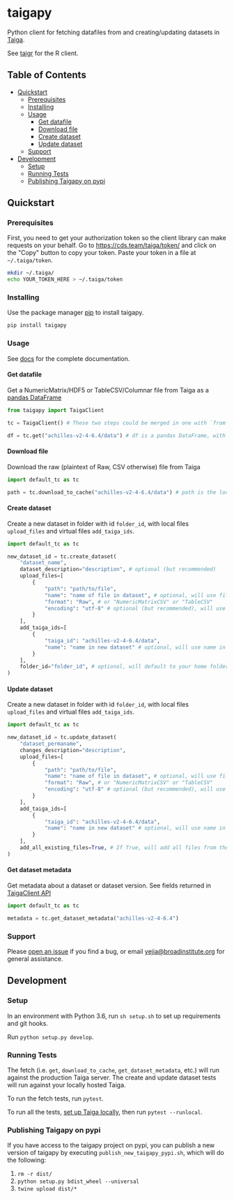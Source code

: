 # taigapy
Python client for fetching datafiles from and creating/updating datasets in [Taiga](https://github.com/broadinstitute/taiga).

See [taigr](https://github.com/broadinstitute/taigr) for the R client.

## Table of Contents
- [Quickstart](#Quickstart)
   - [Prerequisites](#Prerequisites)
   - [Installing](#Installing)
   - [Usage](#Usage)
      - [Get datafile](#Get_datafile)
      - [Download file](#Download_file)
      - [Create dataset](#Create_dataset)
      - [Update dataset](#Update_dataset)
   - [Support](#Support)
- [Development](#Development)
   - [Setup](#Setup)
   - [Running Tests](#Running_Tests)
   - [Publishing Taigapy on pypi](#Publishing_Taigapy_on_pypi)


## Quickstart

### Prerequisites
First, you need to get your authorization token so the client library can make requests on your behalf. Go to https://cds.team/taiga/token/ and click on the "Copy" button to copy your token. Paste your token in a file at `~/.taiga/token`.

```bash
mkdir ~/.taiga/
echo YOUR_TOKEN_HERE > ~/.taiga/token
```

### Installing
Use the package manager [pip](https://pip.pypa.io/en/stable/) to install taigapy.

```bash
pip install taigapy
```

### Usage
See [docs](docs/) for the complete documentation.

#### Get datafile
Get a NumericMatrix/HDF5 or TableCSV/Columnar file from Taiga as a [pandas DataFrame](https://pandas.pydata.org/pandas-docs/stable/reference/frame.html)
```python
from taigapy import TaigaClient

tc = TaigaClient() # These two steps could be merged in one with `from taigapy import default_tc as tc`

df = tc.get("achilles-v2-4-6.4/data") # df is a pandas DataFrame, with data from the file 'data' in the version 4 of the dataset 'achilles-v2-4-6'
```

#### Download file
Download the raw (plaintext of Raw, CSV otherwise) file from Taiga
```python
import default_tc as tc

path = tc.download_to_cache("achilles-v2-4-6.4/data") # path is the local path to the downloaded CSV
```

#### Create dataset
Create a new dataset in folder with id `folder_id`, with local files `upload_files` and virtual files `add_taiga_ids`.
```python
import default_tc as tc

new_dataset_id = tc.create_dataset(
    "dataset_name",
    dataset_description="description", # optional (but recommended)
    upload_files=[
        {
            "path": "path/to/file",
            "name": "name of file in dataset", # optional, will use file name if not provided
            "format": "Raw", # or "NumericMatrixCSV" or "TableCSV"
            "encoding": "utf-8" # optional (but recommended), will use iso-8859-1 if not provided
        }
    ],
    add_taiga_ids=[
        {
            "taiga_id": "achilles-v2-4-6.4/data",
            "name": "name in new dataset" # optional, will use name in referenced dataset if not provided (required if there is a name collision)
        }
    ],
    folder_id="folder_id", # optional, will default to your home folder if not provided
)
```

#### Update dataset
Create a new dataset in folder with id `folder_id`, with local files `upload_files` and virtual files `add_taiga_ids`.
```python
import default_tc as tc

new_dataset_id = tc.update_dataset(
    "dataset_permaname",
    changes_description="description",
    upload_files=[
        {
            "path": "path/to/file",
            "name": "name of file in dataset", # optional, will use file name if not provided
            "format": "Raw", # or "NumericMatrixCSV" or "TableCSV"
            "encoding": "utf-8" # optional (but recommended), will use iso-8859-1 if not provided
        }
    ],
    add_taiga_ids=[
        {
            "taiga_id": "achilles-v2-4-6.4/data",
            "name": "name in new dataset" # optional, will use name in referenced dataset if not provided (required if there is a name collision)
        }
    ],
    add_all_existing_files=True, # If True, will add all files from the base dataset version, except files with the same names as those in upload_files or add_taiga_ids
)
```

#### Get dataset metadata
Get metadata about a dataset or dataset version. See fields returned in [TaigaClient API](docs/TaigaClient%20API.md#taigapytaigaclientgetdatasetmetadata)
```python
import default_tc as tc

metadata = tc.get_dataset_metadata("achilles-v2-4-6.4")
```


### Support
Please [open an issue](https://github.com/broadinstitute/taigapy/issues) if you find a bug, or email yejia@broadinstitute.org for general assistance.

## Development
### Setup
In an environment with Python 3.6, run `sh setup.sh` to set up requirements and git hooks.

Run `python setup.py develop`.  

### Running Tests
The fetch (i.e. `get`, `download_to_cache`, `get_dataset_metadata`, etc.) will run against the production Taiga server. The create and update dataset tests will run against your locally hosted Taiga.

To run the fetch tests, run `pytest`.

To run all the tests, [set up Taiga locally](https://github.com/broadinstitute/taiga#installing), then run `pytest --runlocal`.

### Publishing Taigapy on pypi
If you have access to the taigapy project on pypi, you can publish a new version of taigapy by executing `publish_new_taigapy_pypi.sh`, which will do the following:
1. `rm -r dist/`
2. `python setup.py bdist_wheel --universal`
3. `twine upload dist/*`
